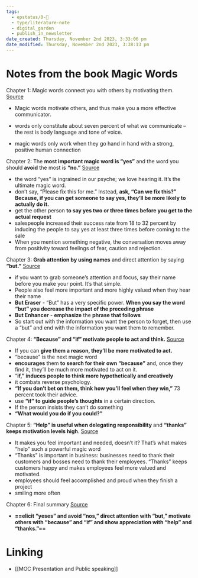 ```yaml
---
tags:
  - epstatus/0-🌰
  - type/literature-note
  - digital_garden
  - publish_in_newsletter
date_created: Thursday, November 2nd 2023, 3:33:06 pm
date_modified: Thursday, November 2nd 2023, 3:38:13 pm
---
```

# Notes from the book Magic Words
Chapter 1: Magic words connect you with others by motivating them. [Source](https://blinkist.com/nc/reader/magic-words-en?chapter=1)
- Magic words motivate others, and thus make you a more effective communicator. 
- words only constitute about seven percent of what we communicate – the rest is body language and tone of voice.

- magic words only work when they go hand in hand with a strong, positive human connection

Chapter 2: The **most important magic word is “yes”** and the word you should **avoid** the most is **“no.”** [Source](https://blinkist.com/nc/reader/magic-words-en?chapter=2)
- the word “yes” is ingrained in our psyche; we love hearing it. It’s the ultimate magic word.
- don’t say, “Please fix this for me.” Instead, **ask, “Can we fix this?” Because, if you can get someone to say yes, they’ll be more likely to actually do it.**
-  get the other person **to say yes two or three times before you get to the actual request**
- salespeople increased their success rate from 18 to 32 percent by inducing the people to say yes at least three times before coming to the sale
- When you mention something negative, the conversation moves away from positivity toward feelings of fear, caution and rejection.

Chapter 3: **Grab attention by using names** and direct attention by saying **“but.”** [Source](https://blinkist.com/nc/reader/magic-words-en?chapter=3)
-  if you want to grab someone’s attention and focus, say their name before you make your point. It’s that simple.
- People also feel more important and more highly valued when they hear their name 
- **But Eraser** - “But” has a very specific power. **When you say the word “but” you decrease the impact of the preceding phrase**
- **But Enhancer** - **emphasize** the **phrase that follows**
- So start out with the information you want the person to forget, then use a “but” and end with the information you want them to remember.

Chapter 4: **“Because” and “if” motivate people to act and think.** [Source](https://blinkist.com/nc/reader/magic-words-en?chapter=4)
- If you can **give them a reason, they’ll be more motivated to act.**
- “because” is the next magic word
- **encourages** them **to search for their own “because”** and, once they find it, they’ll be much more motivated to act on it.
- “**if,” induces people to think more hypothetically and creatively**
- it combats reverse psychology.
- **“If you don’t bet on them, think how you’ll feel when they win,”** 73 percent took their advice.
-  use **“if” to guide people’s thoughts** in a certain direction.
- If the person insists they can’t do something
- **“What would you do if you could?”**

Chapter 5: **“Help” is useful when delegating responsibility** and **“thanks” keeps motivation levels high**. [Source](https://blinkist.com/nc/reader/magic-words-en?chapter=5)
- It makes you feel important and needed, doesn’t it? That’s what makes “help” such a powerful magic word
- “Thanks” is important in business: businesses need to thank their customers and bosses need to thank their employees. “Thanks” keeps customers happy and makes employees feel more valued and motivated.
- employees should feel accomplished and proud when they finish a project
- smiling more often

Chapter 6: Final summary [Source](https://blinkist.com/nc/reader/magic-words-en?chapter=6)
- **==elicit “yeses” and avoid “nos,” direct attention with “but,” motivate others with “because” and “if” and show appreciation with “help” and “thanks.”==** 
# Linking
+ [[MOC Presentation and Public speaking]]

